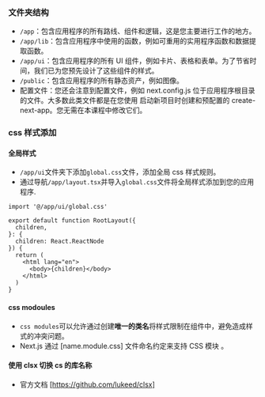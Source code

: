 <!--
 * @Description:
 * @Date: 2024-06-25 12:21:40
 * @LastEditTime: 2024-06-25 17:05:45
-->

### 文件夹结构

- `/app`：包含应用程序的所有路线、组件和逻辑，这是您主要进行工作的地方。
- `/app/lib`：包含应用程序中使用的函数，例如可重用的实用程序函数和数据提取函数。
- `/app/ui`：包含应用程序的所有 UI 组件，例如卡片、表格和表单。为了节省时间，我们已为您预先设计了这些组件的样式。
- `/public`：包含应用程序的所有静态资产，例如图像。
- 配置文件：您还会注意到配置文件，例如 next.config.js 位于应用程序根目录的文件。大多数此类文件都是在您使用 启动新项目时创建和预配置的 create-next-app。您无需在本课程中修改它们。

### css 样式添加

#### 全局样式

- `/app/ui`文件夹下添加`global.css`文件，添加全局 css 样式规则。
- 通过导航`/app/layout.tsx`并导入`global.css`文件将全局样式添加到您的应用程序.

```tsx
import '@/app/ui/global.css'

export default function RootLayout({
  children,
}: {
  children: React.ReactNode
}) {
  return (
    <html lang="en">
      <body>{children}</body>
    </html>
  )
}
```

#### css modoules

- `css modules`可以允许通过创建**唯一的类名**将样式限制在组件中，避免造成样式的冲突问题。
- Next.js 通过 [name.module.css] 文件命名约定来支持 CSS 模块 。

#### 使用 clsx 切换 cs 的库名称

- 官方文档 [https://github.com/lukeed/clsx]
